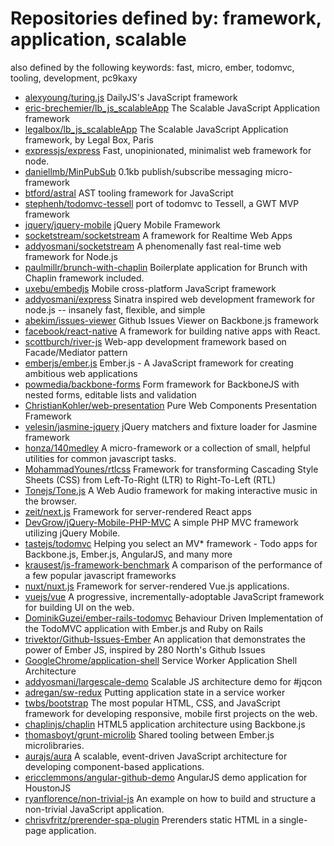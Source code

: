# Repositories defined by: framework, application, scalable

also defined by the following keywords: fast, micro, ember, todomvc, tooling, development, pc9kaxy

- [alexyoung/turing.js](https://github.com/alexyoung/turing.js)
  DailyJS's JavaScript framework
- [eric-brechemier/lb_js_scalableApp](https://github.com/eric-brechemier/lb_js_scalableApp)
  The Scalable JavaScript Application framework
- [legalbox/lb_js_scalableApp](https://github.com/legalbox/lb_js_scalableApp)
  The Scalable JavaScript Application framework, by Legal Box, Paris
- [expressjs/express](https://github.com/expressjs/express)
  Fast, unopinionated, minimalist web framework for node.
- [daniellmb/MinPubSub](https://github.com/daniellmb/MinPubSub)
  0.1kb publish/subscribe messaging micro-framework
- [btford/astral](https://github.com/btford/astral)
  AST tooling framework for JavaScript
- [stephenh/todomvc-tessell](https://github.com/stephenh/todomvc-tessell)
  port of todomvc to Tessell, a GWT MVP framework
- [jquery/jquery-mobile](https://github.com/jquery/jquery-mobile)
  jQuery Mobile Framework
- [socketstream/socketstream](https://github.com/socketstream/socketstream)
  A framework for Realtime Web Apps
- [addyosmani/socketstream](https://github.com/addyosmani/socketstream)
  A phenomenally fast real-time web framework for Node.js
- [paulmillr/brunch-with-chaplin](https://github.com/paulmillr/brunch-with-chaplin)
  Boilerplate application for Brunch with Chaplin framework included.
- [uxebu/embedjs](https://github.com/uxebu/embedjs)
  Mobile cross-platform JavaScript framework
- [addyosmani/express](https://github.com/addyosmani/express)
  Sinatra inspired web development framework for node.js -- insanely fast, flexible, and simple
- [abekim/issues-viewer](https://github.com/abekim/issues-viewer)
  Github Issues Viewer on Backbone.js framework
- [facebook/react-native](https://github.com/facebook/react-native)
  A framework for building native apps with React.
- [scottburch/river-js](https://github.com/scottburch/river-js)
  Web-app development framework based on Facade/Mediator pattern
- [emberjs/ember.js](https://github.com/emberjs/ember.js)
  Ember.js - A JavaScript framework for creating ambitious web applications
- [powmedia/backbone-forms](https://github.com/powmedia/backbone-forms)
  Form framework for BackboneJS with nested forms, editable lists and validation
- [ChristianKohler/web-presentation](https://github.com/ChristianKohler/web-presentation)
  Pure Web Components Presentation Framework
- [velesin/jasmine-jquery](https://github.com/velesin/jasmine-jquery)
  jQuery matchers and fixture loader for Jasmine framework
- [honza/140medley](https://github.com/honza/140medley)
  A micro-framework or a collection of small, helpful utilities for common javascript tasks.
- [MohammadYounes/rtlcss](https://github.com/MohammadYounes/rtlcss)
  Framework for transforming  Cascading Style Sheets (CSS) from Left-To-Right (LTR) to Right-To-Left (RTL)
- [Tonejs/Tone.js](https://github.com/Tonejs/Tone.js)
  A Web Audio framework for making interactive music in the browser.
- [zeit/next.js](https://github.com/zeit/next.js)
  Framework for server-rendered React apps
- [DevGrow/jQuery-Mobile-PHP-MVC](https://github.com/DevGrow/jQuery-Mobile-PHP-MVC)
  A simple PHP MVC framework utilizing jQuery Mobile.
- [tastejs/todomvc](https://github.com/tastejs/todomvc)
  Helping you select an MV* framework - Todo apps for Backbone.js, Ember.js, AngularJS, and many more
- [krausest/js-framework-benchmark](https://github.com/krausest/js-framework-benchmark)
  A comparison of the performance of a few popular javascript frameworks
- [nuxt/nuxt.js](https://github.com/nuxt/nuxt.js)
  Framework for server-rendered Vue.js applications.
- [vuejs/vue](https://github.com/vuejs/vue)
  A progressive, incrementally-adoptable JavaScript framework for building UI on the web.
- [DominikGuzei/ember-rails-todomvc](https://github.com/DominikGuzei/ember-rails-todomvc)
  Behaviour Driven Implementation of the TodoMVC application with Ember.js and Ruby on Rails
- [trivektor/Github-Issues-Ember](https://github.com/trivektor/Github-Issues-Ember)
  An application that demonstrates the power of Ember JS, inspired by 280 North's Github Issues
- [GoogleChrome/application-shell](https://github.com/GoogleChrome/application-shell)
  Service Worker Application Shell Architecture
- [addyosmani/largescale-demo](https://github.com/addyosmani/largescale-demo)
  Scalable JS architecture demo for #jqcon
- [adregan/sw-redux](https://github.com/adregan/sw-redux)
  Putting application state in a service worker
- [twbs/bootstrap](https://github.com/twbs/bootstrap)
  The most popular HTML, CSS, and JavaScript framework for developing responsive, mobile first projects on the web.
- [chaplinjs/chaplin](https://github.com/chaplinjs/chaplin)
  HTML5 application architecture using Backbone.js
- [thomasboyt/grunt-microlib](https://github.com/thomasboyt/grunt-microlib)
  Shared tooling between Ember.js microlibraries.
- [aurajs/aura](https://github.com/aurajs/aura)
  A scalable, event-driven JavaScript architecture for developing component-based applications.
- [ericclemmons/angular-github-demo](https://github.com/ericclemmons/angular-github-demo)
  AngularJS demo application for HoustonJS
- [ryanflorence/non-trivial-js](https://github.com/ryanflorence/non-trivial-js)
  An example on how to build and structure a non-trivial JavaScript application.
- [chrisvfritz/prerender-spa-plugin](https://github.com/chrisvfritz/prerender-spa-plugin)
  Prerenders static HTML in a single-page application.
